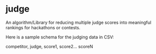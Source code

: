judge
=====

An algorithm/Library for reducing multiple judge scores into meaningful rankings for hackathons or contests.

Here is a sample schema for the judging data in CSV:

competitor, judge, score1, score2... scoreN
